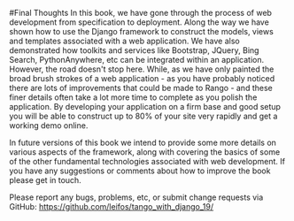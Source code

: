 #Final Thoughts
In this book, we have gone through the process of web development from
specification to deployment. Along the way we have shown how to use the
Django framework to construct the models, views and templates associated
with a web application. We have also demonstrated how toolkits and
services like Bootstrap, JQuery, Bing Search, PythonAnywhere, etc can be
integrated within an application. However, the road doesn't stop here.
While, as we have only painted the broad brush strokes of a web
application - as you have probably noticed there are lots of
improvements that could be made to Rango - and these finer details often
take a lot more time to complete as you polish the application. By
developing your application on a firm base and good setup you will be
able to construct up to 80% of your site very rapidly and get a working
demo online.

In future versions of this book we intend to provide some more details
on various aspects of the framework, along with covering the basics of
some of the other fundamental technologies associated with web
development. If you have any suggestions or comments about how to
improve the book please get in touch.

Please report any bugs, problems, etc, or submit change requests via
GitHub:
<https://github.com/leifos/tango_with_django_19/>
